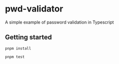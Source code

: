 # pwd-validator
A simple example of password validation in Typescript

## Getting started
```console
pnpm install
```

```console
pnpm test
``` 



